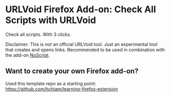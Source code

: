 # URLVoid Firefox Add-on: Check All Scripts with URLVoid

Check all scripts. With 3 clicks.

Disclaimer: This is *not* an official URLVoid tool. Just an experimental tool that creates and opens links. Recommended to be used in combination with the add-on [NoScript](https://addons.mozilla.org/en-US/firefox/addon/noscript/).

## Want to create your own Firefox add-on?

Used this template repo as a starting point: <https://github.com/hchiam/learning-firefox-extension>
